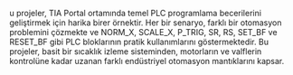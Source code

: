 u projeler, TIA Portal ortamında temel PLC programlama becerilerini geliştirmek için harika birer örnektir. Her bir senaryo, farklı bir otomasyon problemini çözmekte ve NORM_X, SCALE_X, P_TRIG, SR, RS, SET_BF ve RESET_BF gibi PLC bloklarının pratik kullanımlarını göstermektedir. Bu projeler, basit bir sıcaklık izleme sisteminden, motorların ve valflerin kontrolüne kadar uzanan farklı endüstriyel otomasyon mantıklarını kapsar.
